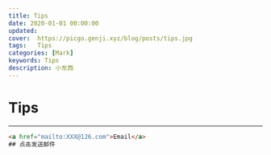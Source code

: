 ```yaml
---
title: Tips
date: 2020-01-01 00:00:00
updated: 
cover:  https://picgo.genji.xyz/blog/posts/tips.jpg
tags:  	Tips
categories: [Mark]
keywords: Tips
description: 小东西
---
```



# <i class="fas fa-book"></i> Tips

-----


```html
<a href="mailto:XXX@126.com">Email</a>
## 点击发送邮件
```





